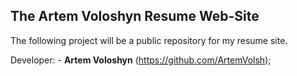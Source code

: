 ## The Artem Voloshyn Resume Web-Site

The following project will be a public repository for my resume site.

Developer:
	- **Artem Voloshyn** (https://github.com/ArtemVolsh);
